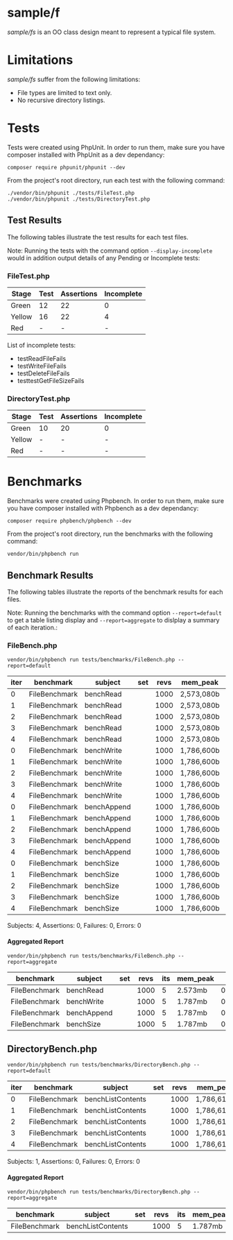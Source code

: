 # sample/f

_sample/fs_ is an OO class design meant to represent a typical file system.

# Limitations

_sample/fs_ suffer from the following limitations:

* File types are limited to text only.
* No recursive directory listings.

# Tests 

Tests were created using PhpUnit. In order to run them, make sure you have composer installed with PhpUnit as a dev dependancy:

```
composer require phpunit/phpunit --dev
```

From the project's root directory, run each test with the following command:

```
./vendor/bin/phpunit ./tests/FileTest.php
./vendor/bin/phpunit ./tests/DirectoryTest.php
```

## Test Results

The following tables illustrate the test results for each test files.

Note: Running the tests with the command option ` --display-incomplete `  would in addition output details of any Pending or Incomplete tests:

### FileTest.php

| Stage  | Test | Assertions | Incomplete |
| -------| ---- | ---------- | ---------- |
| Green  | 12   | 22         | 0          |
| Yellow | 16   | 22         | 4          |
| Red    | -    | -          | -          |

List of incomplete tests:

* testReadFileFails
* testWriteFileFails
* testDeleteFileFails
* testtestGetFileSizeFails

### DirectoryTest.php

| Stage  | Test | Assertions | Incomplete
| -------| ---- | ---------- | ----------
| Green  | 10   | 20         | 0
| Yellow | -    | -          | -
| Red    | -    | -          | -

# Benchmarks

Benchmarks were created using Phpbench. In order to run them, make sure you have composer installed with Phpbench as a dev dependancy:

```
composer require phpbench/phpbench --dev
```

From the project's root directory, run the benchmarks with the following command:

```
vendor/bin/phpbench run
```

## Benchmark Results

The following tables illustrate the reports of the benchmark results for each files.

Note: Running the benchmarks with the command option `--report=default` to get a table listing display and `--report=aggregate` to dislplay a summary of each iteration.:

### FileBench.php

```
vendor/bin/phpbench run tests/benchmarks/FileBench.php --report=default
```

| iter | benchmark     | subject     | set | revs | mem_peak   | time_avg | comp_z_value | comp_deviation |
|------|---------------|-------------|-----|------|------------|----------|--------------|----------------|
| 0    | FileBenchmark | benchRead   |     | 1000 | 2,573,080b | 0.172ms  | -1.00σ       | -0.91%         |
| 1    | FileBenchmark | benchRead   |     | 1000 | 2,573,080b | 0.176ms  | |1.56σ       | |1.42%         |
| 2    | FileBenchmark | benchRead   |     | 1000 | 2,573,080b | 0.172ms  | -1.10σ       | -1.01%         |
| 3    | FileBenchmark | benchRead   |     | 1000 | 2,573,080b | 0.175ms  | |0.60σ       | |0.54%         |
| 4    | FileBenchmark | benchRead   |     | 1000 | 2,573,080b | 0.173ms  | -0.06σ       | -0.05%         |
| 0    | FileBenchmark | benchWrite  |     | 1000 | 1,786,600b | 0.092ms  | -1.85σ       | -4.10%         |
| 1    | FileBenchmark | benchWrite  |     | 1000 | 1,786,600b | 0.097ms  | |0.56σ       | |1.25%         |
| 2    | FileBenchmark | benchWrite  |     | 1000 | 1,786,600b | 0.098ms  | |0.68σ       | |1.50%         |
| 3    | FileBenchmark | benchWrite  |     | 1000 | 1,786,600b | 0.096ms  | -0.26σ       | -0.57%         |
| 4    | FileBenchmark | benchWrite  |     | 1000 | 1,786,600b | 0.098ms  | |0.86σ       | |1.92%         |
| 0    | FileBenchmark | benchAppend |     | 1000 | 1,786,600b | 0.102ms  | |0.36σ       | |0.89%         |
| 1    | FileBenchmark | benchAppend |     | 1000 | 1,786,600b | 0.104ms  | |1.21σ       | |2.96%         |
| 2    | FileBenchmark | benchAppend |     | 1000 | 1,786,600b | 0.097ms  | -1.55σ       | -3.80%         |
| 3    | FileBenchmark | benchAppend |     | 1000 | 1,786,600b | 0.103ms  | |0.70σ       | |1.71%         |
| 4    | FileBenchmark | benchAppend |     | 1000 | 1,786,600b | 0.100ms  | -0.72σ       | -1.76%         |
| 0    | FileBenchmark | benchSize   |     | 1000 | 1,786,600b | 0.002ms  | -0.75σ       | -1.98%         |
| 1    | FileBenchmark | benchSize   |     | 1000 | 1,786,600b | 0.002ms  | -0.96σ       | -2.52%         |
| 2    | FileBenchmark | benchSize   |     | 1000 | 1,786,600b | 0.002ms  | |0.54σ       | |1.44%         |
| 3    | FileBenchmark | benchSize   |     | 1000 | 1,786,600b | 0.002ms  | |1.71σ       | |4.50%         |
| 4    | FileBenchmark | benchSize   |     | 1000 | 1,786,600b | 0.002ms  | -0.54σ       | -1.44%         |

Subjects: 4, Assertions: 0, Failures: 0, Errors: 0

#### Aggregated Report

```
vendor/bin/phpbench run tests/benchmarks/FileBench.php --report=aggregate
```

| benchmark     | subject     | set | revs | its | mem_peak | mode    | rstdev |
|---------------|-------------|-----|------|-----|----------|---------|--------|
| FileBenchmark | benchRead   |     | 1000 | 5   | 2.573mb  | 0.173ms | ±0.91% |
| FileBenchmark | benchWrite  |     | 1000 | 5   | 1.787mb  | 0.097ms | ±2.22% |
| FileBenchmark | benchAppend |     | 1000 | 5   | 1.787mb  | 0.103ms | ±2.45% |
| FileBenchmark | benchSize   |     | 1000 | 5   | 1.787mb  | 0.002ms | ±2.63% |


## DirectoryBench.php

```
vendor/bin/phpbench run tests/benchmarks/DirectoryBench.php --report=default
```

| iter | benchmark     | subject           | set | revs | mem_peak   | time_avg | comp_z_value | comp_deviation |
|------|---------------|-------------------|-----|------|------------|----------|--------------|----------------|
| 0    | FileBenchmark | benchListContents |     | 1000 | 1,786,616b | 0.030ms  | -1.61σ       | -4.65%         |
| 1    | FileBenchmark | benchListContents |     | 1000 | 1,786,616b | 0.031ms  | -0.65σ       | -1.89%         |
| 2    | FileBenchmark | benchListContents |     | 1000 | 1,786,616b | 0.032ms  | |0.42σ       | |1.22%         |
| 3    | FileBenchmark | benchListContents |     | 1000 | 1,786,616b | 0.032ms  | |0.66σ       | |1.92%         |
| 4    | FileBenchmark | benchListContents |     | 1000 | 1,786,616b | 0.033ms  | |1.17σ       | |3.39%         |

Subjects: 1, Assertions: 0, Failures: 0, Errors: 0

#### Aggregated Report

```
vendor/bin/phpbench run tests/benchmarks/DirectoryBench.php --report=aggregate
```


| benchmark     | subject           | set | revs | its | mem_peak | mode    | rstdev |
|---------------|-------------------|-----|------|-----|----------|---------|--------|
| FileBenchmark | benchListContents |     | 1000 | 5   | 1.787mb  | 0.032ms | ±2.89% |
